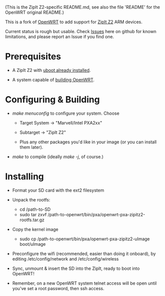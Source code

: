 (This is the ZipIt Z2-specific README.md, see also the file 'README' for the OpenWRT original README.)

This is a fork of [OpenWRT](http://www.openwrt.org/) to add support
for [ZipIt Z2](http://linux.zipitwireless.com/) ARM devices.

Current status is rough but usable. Check [Issues](https://github.com/projectgus/openwrt-zipit/issues) here on github for
known limitations, and please report an Issue if you find one.

Prerequisites
=============

* A ZipIt Z2 with [uboot already installed](http://www.mozzwald.com/node/107).

* A system capable of [building OpenWRT](http://wiki.openwrt.org/doc/howto/obtain.firmware.compile).

Configuring & Building
======================

* *make menuconfig* to configure your system. Choose

    + Target System -> "Marvell/Intel PXA2xx"
    + Subtarget -> "ZipIt Z2"
    
    + Plus any other packages you'd like in your image 
      (or you can install them later).

* *make* to compile (ideally *make -j*, of course.)

Installing
==========

* Format your SD card with the ext2 filesystem

* Unpack the rootfs:
    + cd /path-to-SD
    + sudo tar zxvf /path-to-openwrt/bin/pxa/openwrt-pxa-zipitz2-rootfs.tar.gz

* Copy the kernel image
    + sudo cp /path-to-openwrt/bin/pxa/openwrt-pxa-zipitz2-uImage boot/uImage

* Preconfigure the wifi (recommended, easier than doing it onboard), by editing
  /etc/config/network and /etc/config/wireless

* Sync, unmount & insert the SD into the ZipIt, ready to boot into
  OpenWRT!

* Remember, on a new OpenWRT system telnet access will be open until you've set
  a root password, then ssh access.
